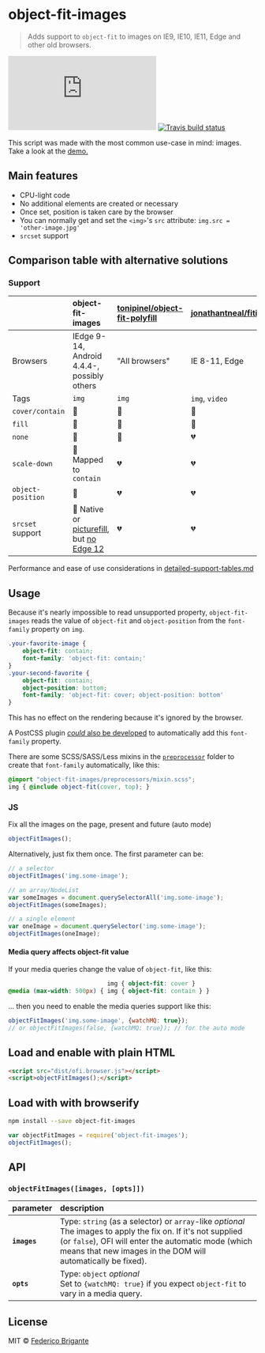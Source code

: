 # object-fit-images

> Adds support to `object-fit` to images on IE9, IE10, IE11, Edge and other old browsers.

[![gzipped size](https://badges.herokuapp.com/size/github/bfred-it/object-fit-images/gh-pages/dist/ofi.browser.js?gzip=true&label=gzipped%20size)](#readme) [![Travis build status](https://api.travis-ci.org/bfred-it/object-fit-images.svg?branch=gh-pages)](https://travis-ci.org/bfred-it/object-fit-images) 

This script was made with the most common use-case in mind: images. Take a look at the [demo.](http://bfred-it.github.io/object-fit-images/demo.html) 

## Main features

- CPU-light code
- No additional elements are created or necessary
- Once set, position is taken care by the browser
- You can normally get and set the `<img>`'s `src` attribute: `img.src = 'other-image.jpg'`
- `srcset` support

## Comparison table with alternative solutions

### Support

|                                 | object-fit-images                                              | [tonipinel/object-fit-polyfill](https://github.com/tonipinel/object-fit-polyfill)           | [jonathantneal/fitie](https://github.com/jonathantneal/fitie)
:---                              | :---                                                           | :---                                                                                        | :---
Browsers                          | IEdge 9-14, Android 4.4.4-, possibly others                    | "All browsers"                                                                              | IE 8-11, Edge
Tags                              | `img`                                                          | `img`                                                                                       | `img`, `video`
`cover/contain`                   | 💚                                                              | 💚                                                                                           | 💚
`fill`                            | 💚                                                              | 💚                                                                                           | 💚
`none`                            | 💚                                                              | 💚                                                                                           | 💔
`scale-down`                      | 💛 Mapped to `contain`                                          | 💔                                                                                           | 💔
`object-position`                 | 💚                                                              | 💔                                                                                           | 💔
`srcset` support                  | 💚 Native or [picturefill](https://github.com/scottjehl/picturefill), but [no Edge 12](detailed-support-tables.md#responsive-images-support)                                                              | 💔                                                                                           | 💔

Performance and ease of use considerations in [detailed-support-tables.md](detailed-support-tables.md#additional-comparisons-with-alternatives)

## Usage

Because it's nearly impossible to read unsupported property, `object-fit-images` reads the value of `object-fit` and `object-position` from the `font-family` property on `img`.

```css
.your-favorite-image {
	object-fit: contain;
	font-family: 'object-fit: contain;'
}
.your-second-favorite {
	object-fit: contain;
	object-position: bottom;
	font-family: 'object-fit: cover; object-position: bottom'
}
```

This has no effect on the rendering because it's ignored by the browser.

A PostCSS plugin [*could* also be developed](https://github.com/bfred-it/object-fit-images/issues/1) to automatically add this `font-family` property.

There are some SCSS/SASS/Less mixins in the [`preprocessor`](/preprocessors) folder to create that `font-family` automatically, like this:

```scss
@import "object-fit-images/preprocessors/mixin.scss";
img { @include object-fit(cover, top); }
```

### JS

Fix all the images on the page, present and future (auto mode)

```js
objectFitImages();
```

Alternatively, just fix them once. The first parameter can be:

```js
// a selector
objectFitImages('img.some-image');

// an array/NodeList
var someImages = document.querySelectorAll('img.some-image');
objectFitImages(someImages);

// a single element
var oneImage = document.querySelector('img.some-image');
objectFitImages(oneImage);
```

#### Media query affects object-fit value

If your media queries change the value of `object-fit`, like this:

```css
                            img { object-fit: cover }
@media (max-width: 500px) { img { object-fit: contain } }
```

... then you need to enable the media queries support like this:

```js
objectFitImages('img.some-image', {watchMQ: true});
// or objectFitImages(false, {watchMQ: true}); // for the auto mode
```

## Load and enable with plain HTML

```html
<script src="dist/ofi.browser.js"></script>
<script>objectFitImages();</script>
```

## Load with with browserify

```sh
npm install --save object-fit-images
```

```js
var objectFitImages = require('object-fit-images');
objectFitImages();
```

## API

### `objectFitImages([images, [opts]])`

parameter                         | description
:---                              | :---
**`images`**                      | Type: `string` (as a selector) or `array`-like *optional* <br> The images to apply the fix on. If it's not supplied (or `false`), OFI will enter the automatic mode (which means that new images in the DOM will automatically be fixed).
**`opts`**                        | Type: `object` *optional* <br> Set to `{watchMQ: true}` if you expect `object-fit` to vary in a media query.

## License

MIT © [Federico Brigante](http://twitter.com/bfred_it)
